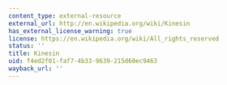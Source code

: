 ```yaml
---
content_type: external-resource
external_url: http://en.wikipedia.org/wiki/Kinesin
has_external_license_warning: true
license: https://en.wikipedia.org/wiki/All_rights_reserved
status: ''
title: Kinesin
uid: f4ed2f01-faf7-4b33-9639-215d60ec9463
wayback_url: ''
---
```

